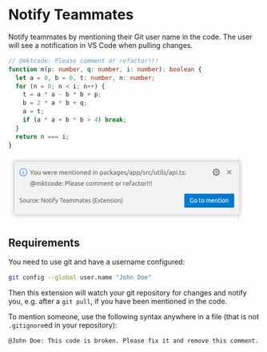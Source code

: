 # Notify Teammates

Notify teammates by mentioning their Git user name in the code. The user will see a notification in VS Code when pulling changes.

```typescript
// @mktcode: Please comment or refactor!!!
function m(p: number, q: number, i: number): boolean {
  let a = 0, b = 0, t: number, n: number;
  for (n = 0; n < i; n++) {
    t = a * a - b * b + p;
    b = 2 * a * b + q;
    a = t;
    if (a * a + b * b > 4) break;
  }
  return n === i;
}
```

![Notification screenshot](/screenshot.png)

## Requirements

You need to use git and have a username configured:

```bash
git config --global user.name "John Doe"
```

Then this extension will watch your git repository for changes and notify you, e.g. after a `git pull`, if you have been mentioned in the code.

To mention someone, use the following syntax anywhere in a file (that is not `.gitignore`ed in your repository):

```bash
@John Doe: This code is broken. Please fix it and remove this comment.
```